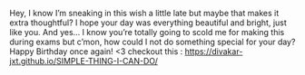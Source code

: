 Hey, I know I’m sneaking in this wish a little late but maybe that makes it extra thoughtful? I hope your day was everything beautiful and bright, just like you. And yes... I know you’re totally going to scold me for making this during exams but c’mon, how could I not do something special for your day? Happy Birthday once again!
<3 checkout this : https://divakar-jxt.github.io/SIMPLE-THING-I-CAN-DO/
